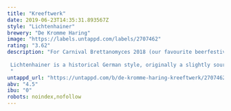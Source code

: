 ```yaml
---
title: "Kreeftwerk"
date: 2019-06-23T14:35:31.893567Z
style: "Lichtenhainer"
brewery: "De Kromme Haring"
image: "https://labels.untappd.com/labels/2707462"
rating: "3.62"
description: "For Carnival Brettanomyces 2018 (our favourite beerfestival) we invited German homebrewer, beer historian and yeast-maniac Benedikt Koch of Wilder Walt to brew something outrageous. We decided on a Lichtenhainer, with a funky twist.   Lichtenhainer is a historical German style, originally a slightly sour pale beer brewed with smoked malts and soured with lactic acid bacteria. We used Mud King, an ever evolving blend of wild yeasts and bacteria, for fermentation and then added peach puree to it. It is dry, fruity with subtle peachy and smokey flavours. Crazy, yet delicious! "
untappd_url: "https://untappd.com/b/de-kromme-haring-kreeftwerk/2707462"
abv: "4.5"
ibu: "0"
robots: noindex,nofollow
---
```

